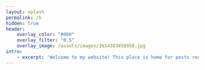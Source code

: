```yaml
---
layout: splash
permalink: /h
hidden: true
header:
    overlay_color: "#000"
    overlay_filter: "0.5"
    overlay_image: /assets/images/1614303458958.jpg
intro:
    - excerpt: 'Welcome to my website! This place is home for posts regarding my projects, ideas, and write-ups. Feel free to look around and browse what I've got.
---
```

